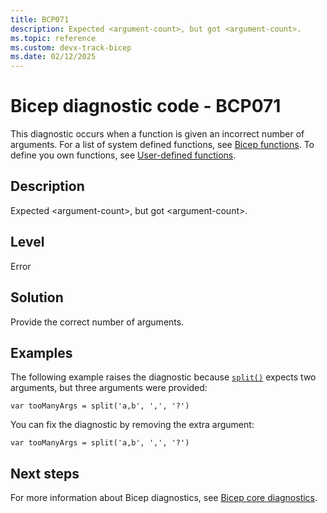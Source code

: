 ```yaml
---
title: BCP071
description: Expected <argument-count>, but got <argument-count>.
ms.topic: reference
ms.custom: devx-track-bicep
ms.date: 02/12/2025
---
```


# Bicep diagnostic code - BCP071

This diagnostic occurs when a function is given an incorrect number of arguments. For a list of system defined functions, see [Bicep functions](../bicep-functions-any.md).  To define you own functions, see [User-defined functions](../user-defined-functions.md).

## Description

Expected \<argument-count>, but got \<argument-count>.

## Level

Error

## Solution

Provide the correct number of arguments.

## Examples

The following example raises the diagnostic because [`split()`](../bicep-functions-string.md#split) expects two arguments, but three arguments were provided:

```bicep
var tooManyArgs = split('a,b', ',', '?')
```

You can fix the diagnostic by removing the extra argument:

```bicep
var tooManyArgs = split('a,b', ',', '?')
```

## Next steps

For more information about Bicep diagnostics, see [Bicep core diagnostics](../bicep-core-diagnostics.md).
